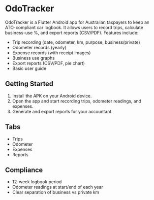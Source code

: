 # OdoTracker

OdoTracker is a Flutter Android app for Australian taxpayers to keep an ATO-compliant car logbook. It allows users to record trips, calculate business-use %, and export reports (CSV/PDF). Features include:
- Trip recording (date, odometer, km, purpose, business/private)
- Odometer records (yearly)
- Expense records (with receipt images)
- Business use graphs
- Export reports (CSV/PDF, pie chart)
- Basic user guide

## Getting Started
1. Install the APK on your Android device.
2. Open the app and start recording trips, odometer readings, and expenses.
3. Generate and export reports for your accountant.

## Tabs
- Trips
- Odometer
- Expenses
- Reports

## Compliance
- 12-week logbook period
- Odometer readings at start/end of each year
- Clear separation of business vs private km
